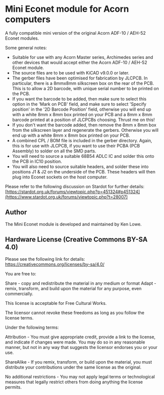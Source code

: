 # Mini Econet module for Acorn computers
A fully compatible mini version of the original Acorn ADF-10 / AEH-52 Econet modules.

Some general notes:

* Suitable for use with any Acorn Master series, Archimedes series and other devices that would accept either the Acorn ADF-10 / AEH-52 Econet module.
* The source files are to be used with KiCAD v9.0.0 or later.
* The gerber files have been optimised for fabrication by JLCPCB. In particular, there is a 8mmx8mm silkscreen box on the rear of the PCB. This is to allow a 2D barcode, with unique serial number to be printed on the PCB.
* If you want the barcode to be added, then make sure to select this option in the 'Mark on PCB' field, and make sure to select 'Specify position' in the '2D Barcode Position' field, otherwise you will end up with a white 8mm x 8mm box printed on your PCB and a 8mm x 8mm barcode printed at a position of JLCPCBs choosing. Thrust me on this!
* If you don't want the barcode added, then remove the 8mm x 8mm box from the silkscreen layer and regenerate the gerbers. Otherwise you will end up with a white 8mm x 8mm box printed on your PCB.
* A combined CPL / BOM file is included in the gerber directory. Again, this is for use with JLCPCB, if you want to use their PCBA (PCB Assembly) to solder on all the SMD parts.
* You will need to source a suitable 68B54 ADLC IC and solder this onto the PCB in IC10 position.
* You will also need to source suitable headers, and solder these into positions J1 & J2 on the underside of the PCB. These headers will then plug into Econet sockets on the host computer.

Please refer to the following discussion on Stardot for further details: [https://stardot.org.uk/forums/viewtopic.php?p=451324#p451324](https://www.stardot.org.uk/forums/viewtopic.php?t=28007)

## Author

The Mini Econet module is developed and maintained by Ken Lowe.
    
## Hardware License (Creative Commons BY-SA 4.0)

Please see the following link for details: https://creativecommons.org/licenses/by-sa/4.0/

You are free to:

Share - copy and redistribute the material in any medium or format
Adapt - remix, transform, and build upon the material
for any purpose, even commercially.

This license is acceptable for Free Cultural Works.

The licensor cannot revoke these freedoms as long as you follow the license terms.

Under the following terms:

Attribution - You must give appropriate credit, provide a link to the license, and indicate if changes were made. You may do so in any reasonable manner, but not in any way that suggests the licensor endorses you or your use.

ShareAlike - If you remix, transform, or build upon the material, you must distribute your contributions under the same license as the original.

No additional restrictions - You may not apply legal terms or technological measures that legally restrict others from doing anything the license permits.
